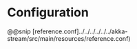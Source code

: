 # Configuration

@@snip [reference.conf]../../../../../../akka-stream/src/main/resources/reference.conf)